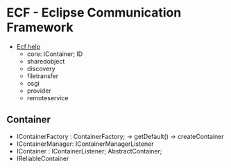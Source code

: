 # ECF - Eclipse Communication Framework
- [Ecf help](https://help.eclipse.org/latest/index.jsp?topic=%2Forg.eclipse.platform.doc.isv%2Freference%2Fapi%2Findex.html)
    - core: IContainer; ID
    - sharedobject
    - discovery
    - filetransfer
    - osgi
    - provider
    - remoteservice

## Container
- IContainerFactory : ContainerFactory;  ->  getDefault() ->  createContainer
- IContainerManager: IContainerManagerListener
- IContainer : IContainerListener;  AbstractContainer; 
- IReliableContainer
